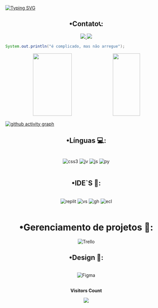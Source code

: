 [![Typing SVG](https://readme-typing-svg.herokuapp.com/?color=F8F8FF&size=35&center=true&vCenter=true&width=1000&lines=•+Welcome+to+My+Profile🤾+•)](https://git.io/typing-svg)
 
  
 <div align="center">

## •Contato📞: 

  
 <a href="mailto: gerdsoncosta999@gmail.com" target="_blank"><img src= "https://img.shields.io/badge/Gmail-D14836?style=for-the-badge&logo=gmail&logoColor=white" />
 <a href="https://www.instagram.com/only.gc_/" target="_blank"><img src="https://img.shields.io/badge/-Instagram-%23E4405F?style=for-the-badge&logo=instagram&logoColor=white" />

 </div></a>

```java
System.out.println("é complicado, mas não arregue");
```
   
 <div align="center">  
  <img width="49%" height="195px" src="https://github-readme-stats.vercel.app/api?username=Gerdson28&show_icons=true&theme=tokyonight" /> 
 
  <img width="41%" height="195px" src="https://github-readme-stats.vercel.app/api/top-langs/?username=Gerdson28&layout=compact&hide_border=true&title_color=F8F8FF&text_color=00bfbf&bg_color=000000" />
</div>

[![github activity graph](https://github-readme-activity-graph.vercel.app/graph?username=Gerdson28&theme=high-contrast)](https://github.com/Gerdson28/github-readme-activity-graph)


 <div align="center"> 

## •Línguas 💻:
<div style="display: inline_block"><br/>
  <img align="center" alt="css3" src="https://img.shields.io/badge/css3-%231572B6.svg?style=for-the-badge&logo=css3&logoColor=white" />
  <img align="center" alt="jv" src="https://img.shields.io/badge/java-%23ED8B00.svg?style=for-the-badge&logo=openjdk&logoColor=white" />
  <img align="center" alt="js" src="https://img.shields.io/badge/javascript-%23323330.svg?style=for-the-badge&logo=javascript&logoColor=%23F7DF1E" />
  <img align="center" alt="py" src="https://img.shields.io/badge/python-3670A0?style=for-the-badge&logo=python&logoColor=ffdd54" />
 
</div><br/> 

## •IDE`S 🧰:

<div style="display: inline_block"><br/>
  <img align="center" alt="replit" src="https://img.shields.io/badge/Replit-DD1200?style=for-the-badge&logo=Replit&logoColor=white" />
  <img align="center" alt="vs" src="https://img.shields.io/badge/Visual%20Studio%20Code-0078d7.svg?style=for-the-badge&logo=visual-studio-code&logoColor=white" />
  <img align="center" alt="gh" src="https://img.shields.io/badge/github-%23121011.svg?style=for-the-badge&logo=github&logoColor=white" />
  <img align="center" alt="ecl" src="https://img.shields.io/badge/Eclipse-2C2255?style=for-the-badge&logo=eclipse&logoColor=white" />
 
</div><br/>


# •Gerenciamento de projetos 🧰:

![Trello](https://img.shields.io/badge/Trello-%23026AA7.svg?style=for-the-badge&logo=Trello&logoColor=white)


## •Design 🎨:

<div style="display: inline_block"><br/>
 <img aling="center" alt="Figma" src="https://img.shields.io/badge/figma-%23F24E1E.svg?style=for-the-badge&logo=figma&logoColor=white" />
  </div>


 <div align="center">
<br><p align="centre"><b>Visitors Count</b></p>  
<p align="center"><img align="center" src="https://profile-counter.glitch.me/{Gerdson28}/count.svg" /></p> 
<br>
</div>
